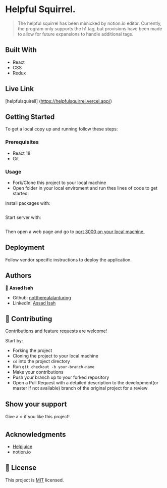 # Helpful Squirrel.

> The helpful squirrel has been mimicked by notion.io editor. Currently, the program only supports the h1 tag, but provisions have been made to allow for future expansions to handle additional tags.

## Built With

- React
- CSS
- Redux

## Live Link
[helpfulsquirell] (https://helpfulsquirrel.vercel.app/)

## Getting Started

To get a local copy up and running follow these steps:

### Prerequisites

- React 18
- Git

### Usage

- Fork/Clone this project to your local machine
- Open folder in your local enviroment and run thes lines of code to get started:

Install packages with:

```npm install

```

Start server with:

```npm start

```

Then open a web page and go to [port 3000 on your local machine.](http://localhost:3000)

## Deployment

Follow vendor specific instructions to deploy the application.

## Authors

👤 **Assad Isah**

- Github: [nottherealalanturing](https://github.com/nottherealalanturing)
- LinkedIn: [Assad Isah](https://linkedin.com/in/assadisah)

## 🤝 Contributing

Contributions and feature requests are welcome!

Start by:

- Forking the project
- Cloning the project to your local machine
- `cd` into the project directory
- Run `git checkout -b your-branch-name`
- Make your contributions
- Push your branch up to your forked repository
- Open a Pull Request with a detailed description to the development(or master if not available) branch of the original project for a review

## Show your support

Give a ⭐️ if you like this project!

## Acknowledgments

- [Helpjuice](https://www.figma.com/file/tw8CNEl69jYeqPHxfBxf38/Helpjuice-Front-End-Developer-Test-Project?node-id=0%3A1&t=m9fLePcWUo8kmdcE-0)
- notion.io

## 📝 License

This project is [MIT](https://opensource.org/licenses/MIT) licensed.
